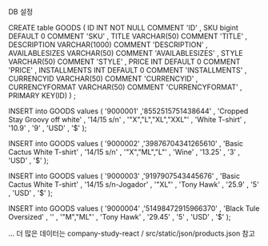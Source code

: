 DB 설정

CREATE table GOODS (
  ID INT NOT NULL COMMENT 'ID'
, SKU bigint DEFAULT 0 COMMENT 'SKU'
, TITLE VARCHAR(50) COMMENT 'TITLE'
, DESCRIPTION VARCHAR(1000) COMMENT 'DESCRIPTION'
, AVAILABLESIZES VARCHAR(50) COMMENT 'AVAILABLESIZES'
, STYLE VARCHAR(50) COMMENT 'STYLE'
, PRICE INT DEFAULT 0 COMMENT 'PRICE'
, INSTALLMENTS INT DEFAULT 0 COMMENT 'INSTALLMENTS'
, CURRENCYID VARCHAR(50) COMMENT 'CURRENCYID'
, CURRENCYFORMAT VARCHAR(50) COMMENT 'CURRENCYFORMAT'
, PRIMARY KEY(ID)
)
;


INSERT into GOODS values (
'9000001'
,'8552515751438644'
, 'Cropped Stay Groovy off white'
, '14/15 s/n'
, '"X","L","XL","XXL"'
, 'White T-shirt'
, '10.9'
, '9'
, 'USD'
,  '$'
);

INSERT into GOODS values (
'9000002'
,'39876704341265610'
, 'Basic Cactus White T-shirt'
, '14/15 s/n'
, '"X","ML","L"'
, 'Wine'
, '13.25'
, '3'
, 'USD'
,  '$'
);


INSERT into GOODS values (
'9000003'
,'9197907543445676'
, 'Basic Cactus White T-shirt'
, '14/15 s/n-Jogador'
, '"XL"'
, 'Tony Hawk'
, '25.9'
, '5'
, 'USD'
,  '$'
);


INSERT into GOODS values (
'9000004'
,'51498472915966370'
, 'Black Tule Oversized'
, ''
, '"M","ML"'
, 'Tony Hawk'
, '29.45'
, '5'
, 'USD'
,  '$'
);

... 더 많은 데이터는 company-study-react / src/static/json/products.json 참고
